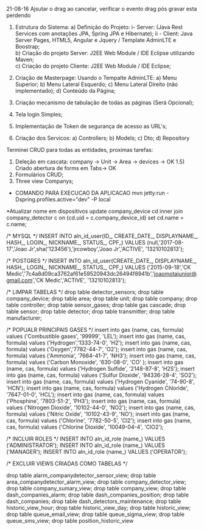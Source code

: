 21-08-16
Ajsutar o drag ao cancelar, verificar o evento drag pós gravar esta perdendo


1) Estrutura do Sistema:
	a) Definição do Projeto: 
		i- Server: (Java Rest Services com anotações JPA, Spring JPA e Hibernate);
		ii - Client: Java Server Pages, HTML5, Angular e Jquery / Template AdminLTE e Boostrap;  
	b) Criação do projeto Server: J2EE Web Module / IDE Eclipse utilizando Maven;		 
	c) Criação do projeto Cliente: J2EE Web Module / IDE Eclipse;

2) Criação de Masterpage: Usando o Tempalte AdminLTE:
	a) Menu Superior;
	b) Menu Lateral Esquerdo;
	c) Menu Lateral Direito (não implementado);
	d) Conteúdo da Página;
	
3) Criação mecanismo de tabulação de todas as páginas (Será Opcional);

4) Tela login Simples;

5) Implementação de Token de segurança de acesso as URL's;

6) Criação dos Servicos:
	a) Controllers;
	b) Models;
	c) Dto;
	d) Repository

Terminei CRUD para todas as entidades, proximas tarefas:

1) Deleção em cascata: company -> Unit -> Area -> devices -> OK
1.5) Criado abertura de forms em Tabs-> OK
2) Formulários CRUD;
3) Three view Companys;
 
 
* COMANDO PARA EXECUCAO DA APLICACAO
mvn jetty:run -Dspring.profiles.active="dev" -P local

*Atualizar nome em dispositivos
update company_device cd inner join company_detector c on (cd.uid = c.company_device_id) set cd.name = c.name;

/* MYSQL */
	INSERT INTO aln_id_user(ID_, CREATE_DATE_, DISPLAYNAME_, HASH_, LOGIN_, NICKNAME_, STATUS_, CPF_) 
	VALUES (null,'2017-08-17','Joao Jr',sha('123456'),'jrcowboy','Joao Jr','ACTIVE', '13210102813');

/* POSTGRES */
INSERT INTO aln_id_user(CREATE_DATE_, DISPLAYNAME_, HASH_, LOGIN_, NICKNAME_, STATUS_, CPF_) 
VALUES ('2015-09-18','CK Medic','7c4a8d09ca3762af61e59520943dc26494f8941b','joaomotajunior@gmail.com','CK Medic','ACTIVE', '13210102813');


/* LIMPAR TABELAS */
drop table detector_sensors;
drop table company_device;
drop table area;
drop table unit;
drop table company;
drop table controller;
drop table sensor_gases;
drop table gas cascade;
drop table sensor;
drop table detector;
drop table transmitter;
drop table manufacturer;

/* POPUALR PRINCIPAIS GASES */
insert into gas (name, cas, formula) values ('Combustible gases', '99999',	'LEL');
insert into gas (name, cas, formula) values ('Hydrogen','1333-74-0',	'H2');
insert into gas (name, cas, formula) values ('Oxygen','7782-44-7',	'O2');
insert into gas (name, cas, formula) values ('Ammonia',	'7664-41-7',			'NH3');
insert into gas (name, cas, formula) values ('Carbon Monoxide',	'630-08-0',	'CO'	);
insert into gas (name, cas, formula) values ('Hydrogen Sulfide', '2148-87-8',	'H2S');
insert into gas (name, cas, formula) values ('Sulfur Dioxide',	'94336-28-4',	'SO2');
insert into gas (name, cas, formula) values ('Hydrogen Cyanide', '74-90-8',	'HCN');
insert into gas (name, cas, formula) values ('Hydrogen Chloride', '7647-01-0',	'HCL');
insert into gas (name, cas, formula) values ('Phosphine', '7803-51-2', 	'PH3');
insert into gas (name, cas, formula) values ('Nitrogen Dioxide', '10102-44-0',	'NO2');
insert into gas (name, cas, formula) values ('Nitric Oxide', '10102-43-9',		'NO');
insert into gas (name, cas, formula) values ('Chlorine', '7782-50-5', 'Cl2');
insert into gas (name, cas, formula) values ('Chlorine Dioxide', '10049-04-4',	'ClO2');

/* INCLUIR ROLES */
INSERT INTO aln_id_role (name_) VALUES ('ADMINISTRATOR');
INSERT INTO aln_id_role (name_) VALUES ('MANAGER');
INSERT INTO aln_id_role (name_) VALUES ('OPERATOR');

/* EXCLUIR VIEWS CRIADAS COMO TABELAS */

drop table alarm_companydetector_sensor_view;
drop table area_companydetector_alarm_view;
drop table company_detector_view;
drop table company_sumary_view;
drop table company_view;
drop table dash_companies_alarm;
drop table dash_companies_position;
drop table dash_companies;
drop table dash_detectors_maintenance;
drop table historic_view_hour;
drop table historic_view_day;
drop table historic_view;
drop table queue_email_view;
drop table queue_sigma_view;
drop table queue_sms_view;
drop table position_historic_view

